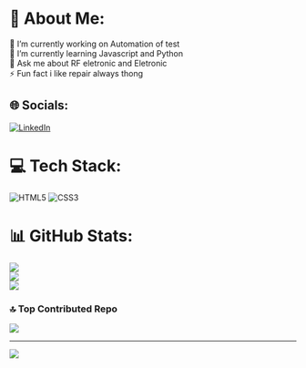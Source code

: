# 💫 About Me:
🔭 I’m currently working on Automation of test<br>🌱 I’m currently learning Javascript and Python<br>💬 Ask me about  RF eletronic and Eletronic<br>⚡ Fun fact i like repair always thong


## 🌐 Socials:
[![LinkedIn](https://img.shields.io/badge/LinkedIn-%230077B5.svg?logo=linkedin&logoColor=white)](www.linkedin.com/in/william-bello/) 

# 💻 Tech Stack:
![HTML5](https://img.shields.io/badge/html5-%23E34F26.svg?style=for-the-badge&logo=html5&logoColor=white) ![CSS3](https://img.shields.io/badge/css3-%231572B6.svg?style=for-the-badge&logo=css3&logoColor=white)
# 📊 GitHub Stats:
![](https://github-readme-stats.vercel.app/api?username=williamferreira1994&theme=dracula&hide_border=true&include_all_commits=false&count_private=false)<br/>
![](https://github-readme-streak-stats.herokuapp.com/?user=williamferreira1994&theme=dracula&hide_border=true)<br/>
![](https://github-readme-stats.vercel.app/api/top-langs/?username=williamferreira1994&theme=dracula&hide_border=true&include_all_commits=false&count_private=false&layout=compact)

### 🔝 Top Contributed Repo
![](https://github-contributor-stats.vercel.app/api?username=williamferreira1994&limit=5&theme=dark&combine_all_yearly_contributions=true)

---
[![](https://visitcount.itsvg.in/api?id=williamferreira1994&icon=0&color=0)](https://visitcount.itsvg.in)

<!-- Proudly created with GPRM ( https://gprm.itsvg.in ) -->
